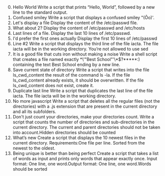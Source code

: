 0. Hello World
Write a script that prints “Hello, World”, followed by a new line to the standard output.
1. Confused smiley
Write a script that displays a confused smiley "(Ôo)'.
2. Let's display a file
Display the content of the /etc/passwd file.
3. What about 2?
Display the content of /etc/passwd and /etc/hosts
4. Last lines of a file.
Display the last 10 lines of /etc/passwd.
5. I'd prefer the first ones actually
Display the first 10 lines of /etc/passwd
6. Line #2
Write a script that displays the third line of the file iacta.
The file iacta will be in the working directory. You’re not allowed to use sed
7. It is a good file that cuts iron without making a noise
Write a shell script that creates a file named exactly \*\\'"Best School"\'\\*$\?\*\*\*\*\*:) containing the text Best School ending by a new line.
8. Save current state of directory
Write a script that writes into the file ls_cwd_content the result of the command ls -la. If the file ls_cwd_content already exists, it should be overwritten. If the file ls_cwd_content does not exist, create it.
9. Duplicate last line
Write a script that duplicates the last line of the file iacta. The file iacta will be in the working directory.
10. No more javascript
Write a script that deletes all the regular files (not the directories) with a .js extension that are present in the current directory and all its subfolders.
11. Don't just count your directories, make your directories count.
Write a script that counts the number of directories and sub-directories in the current directory.
The current and parent directories should not be taken into account.Hidden directories should be counted
12. What’s new
Create a script that displays the 10 newest files in the current directory.
Requirements:One file per line. Sorted from the newest to the oldest.
13. Being unique is better than being perfect
Create a script that takes a list of words as input and prints only words that appear exactly once.
Input format: One line, one word.Output format: One line, one word.Words should be sorted
